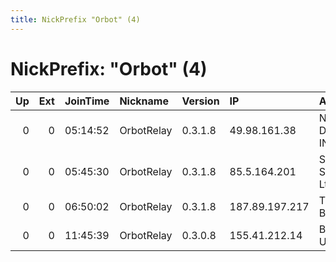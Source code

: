 ```yaml
---
title: NickPrefix "Orbot" (4)
---
```


# NickPrefix: "Orbot" (4)

|   Up |   Ext | JoinTime   | Nickname   | Version   | IP             | AS                       | CC   |   ORp |   Dirp | OS    | Contact   |   eFamMembers |
|-----:|------:|:-----------|:-----------|:----------|:---------------|:-------------------------|:-----|------:|-------:|:------|:----------|--------------:|
|    0 |     0 | 05:14:52   | OrbotRelay | 0.3.1.8   | 49.98.161.38   | NTT DOCOMO, INC.         | jp   |  9001 |      0 | Linux | None      |             1 |
|    0 |     0 | 05:45:30   | OrbotRelay | 0.3.1.8   | 85.5.164.201   | Swisscom Switzerland Ltd | ch   |  9001 |   9030 | Linux | None      |             1 |
|    0 |     0 | 06:50:02   | OrbotRelay | 0.3.1.8   | 187.89.197.217 | TELEFNICA BRASIL S.A     | br   |  9001 |      0 | Linux | None      |             1 |
|    0 |     0 | 11:45:39   | OrbotRelay | 0.3.0.8   | 155.41.212.14  | Boston University        | us   |  9001 |      0 | Linux | None      |             1 |
